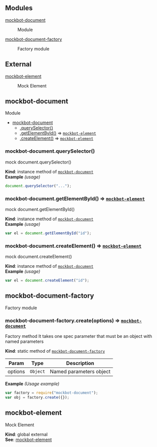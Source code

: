 ## Modules

<dl>
<dt><a href="#module_mockbot-document">mockbot-document</a></dt>
<dd><p>Module</p>
</dd>
<dt><a href="#module_mockbot-document-factory">mockbot-document-factory</a></dt>
<dd><p>Factory module</p>
</dd>
</dl>

## External

<dl>
<dt><a href="#external_mockbot-element">mockbot-element</a></dt>
<dd><p>Mock Element</p>
</dd>
</dl>

<a name="module_mockbot-document"></a>

## mockbot-document
Module


* [mockbot-document](#module_mockbot-document)
    * [.querySelector()](#module_mockbot-document+querySelector)
    * [.getElementById()](#module_mockbot-document+getElementById) ⇒ <code>[mockbot-element](#external_mockbot-element)</code>
    * [.createElement()](#module_mockbot-document+createElement) ⇒ <code>[mockbot-element](#external_mockbot-element)</code>

<a name="module_mockbot-document+querySelector"></a>

### mockbot-document.querySelector()
mock document.querySelector()

**Kind**: instance method of <code>[mockbot-document](#module_mockbot-document)</code>  
**Example** *(usage)*  
```js
document.querySelector("...");
```
<a name="module_mockbot-document+getElementById"></a>

### mockbot-document.getElementById() ⇒ <code>[mockbot-element](#external_mockbot-element)</code>
mock document.getElementById()

**Kind**: instance method of <code>[mockbot-document](#module_mockbot-document)</code>  
**Example** *(usage)*  
```js
var el = document.getElementById("id");
```
<a name="module_mockbot-document+createElement"></a>

### mockbot-document.createElement() ⇒ <code>[mockbot-element](#external_mockbot-element)</code>
mock document.createElement()

**Kind**: instance method of <code>[mockbot-document](#module_mockbot-document)</code>  
**Example** *(usage)*  
```js
var el = document.createElement("id");
```
<a name="module_mockbot-document-factory"></a>

## mockbot-document-factory
Factory module

<a name="module_mockbot-document-factory.create"></a>

### mockbot-document-factory.create(options) ⇒ <code>[mockbot-document](#module_mockbot-document)</code>
Factory method 
It takes one spec parameter that must be an object with named parameters

**Kind**: static method of <code>[mockbot-document-factory](#module_mockbot-document-factory)</code>  

| Param | Type | Description |
| --- | --- | --- |
| options | <code>Object</code> | Named parameters object |

**Example** *(Usage example)*  
```js
var factory = require("mockbot-document");
var obj = factory.create({});
```
<a name="external_mockbot-element"></a>

## mockbot-element
Mock Element

**Kind**: global external  
**See**: [mockbot-element](https://www.npmjs.com/package/mockbot-element)  
